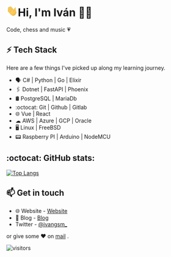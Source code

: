 # <img src="https://raw.githubusercontent.com/ABSphreak/ABSphreak/master/gifs/Hi.gif" width="30px">Hi, I'm Iván 👨‍💻

Code, chess and music 💗

## ⚡ Tech Stack

Here are a few things I've picked up along my learning journey.

* 🗣 C# | Python | Go | Elixir 
* 🖇️ Dotnet | FastAPI | Phoenix
* 🛢️ PostgreSQL | MariaDb 
* :octocat: Git | Github | Gitlab
* 🌐 Vue | React 
* ☁ AWS | Azure | GCP | Oracle
* 🖥️ Linux | FreeBSD
* 📟 Raspberry PI | Arduino | NodeMCU

## :octocat: GitHub stats:  
[![Top Langs](https://github-readme-stats.vercel.app/api/top-langs/?username=ivangsm&layout=compact)](https://github.com/ivangsm/github-readme-stats)

## 📫 Get in touch
- 🌐 Website - [Website](https://ivansalazar.dev)
- 📄 Blog - [Blog](https://blog.ivansalazar.dev)
- Twitter - [@ivangsm_](https://twitter.com/ivangsm_)

 or give some ♥ on [mail](mailto:me@ivansalazar.dev) .



![visitors](https://visitor-badge.glitch.me/badge?page_id=ivangsm/ivangsm)


